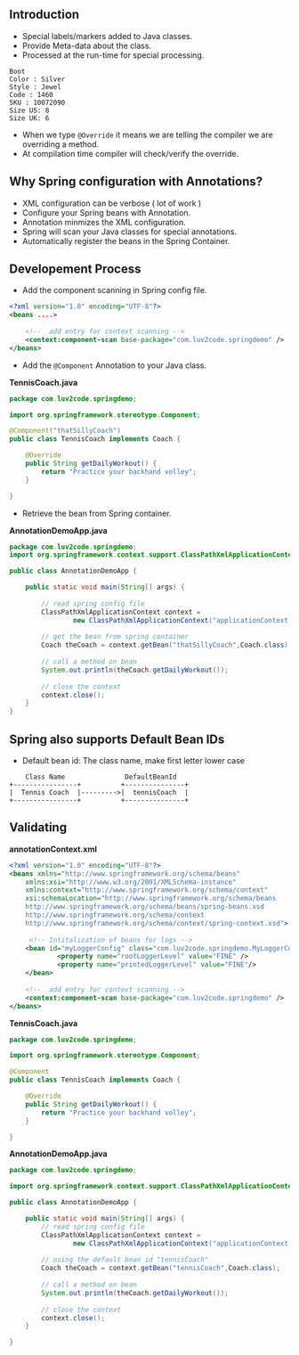 ## Introduction
- Special labels/markers added to Java classes. 
- Provide Meta-data about the class. 
- Processed at the run-time for special processing. 

```
Boot 
Color : Silver
Style : Jewel 
Code : 1460
SKU : 10072090
Size US: 8
Size UK: 6
```
- When we type `@Override` it means we are telling the compiler we are overriding a method. 
- At compilation time compiler will check/verify the override. 


## Why Spring configuration with Annotations? 
- XML configuration can be verbose ( lot of work )
- Configure your Spring beans with Annotation. 
- Annotation minmizes the XML configuration. 
- Spring will scan your Java classes for special annotations. 
- Automatically register the beans in the Spring Container. 

## Developement Process
- Add the component scanning in Spring config file. 
```xml
<?xml version="1.0" encoding="UTF-8"?>
<beans ....>
    
    <!--  add entry for context scanning -->
    <context:component-scan base-package="com.luv2code.springdemo" />
</beans>
```
- Add the `@Component` Annotation to your Java class. 

**TennisCoach.java**
```Java
package com.luv2code.springdemo;

import org.springframework.stereotype.Component;

@Component("thatSillyCoach")
public class TennisCoach implements Coach {

	@Override
	public String getDailyWorkout() {
		return "Practice your backhand volley";
	}

}
```

- Retrieve the bean from Spring container. 

**AnnotationDemoApp.java**
```Java
package com.luv2code.springdemo;
import org.springframework.context.support.ClassPathXmlApplicationContext;

public class AnnotationDemoApp {

	public static void main(String[] args) {
		
        // read spring config file 
		ClassPathXmlApplicationContext context = 
				new ClassPathXmlApplicationContext("applicationContext.xml");
		
		// get the bean from spring container 
		Coach theCoach = context.getBean("thatSillyCoach",Coach.class);
		
		// call a method on bean 
		System.out.println(theCoach.getDailyWorkout());
		
		// close the context 
		context.close();
	}
}
```

## Spring also supports Default Bean IDs
- Default bean id: The class name, make first letter lower case
```
    Class Name               DefaultBeanId
+----------------+          +---------------+
|  Tennis Coach  |--------->|  tennisCoach  |
+----------------+          +---------------+
```

## Validating 

**annotationContext.xml**
```xml
<?xml version="1.0" encoding="UTF-8"?>
<beans xmlns="http://www.springframework.org/schema/beans"
    xmlns:xsi="http://www.w3.org/2001/XMLSchema-instance" 
    xmlns:context="http://www.springframework.org/schema/context"
    xsi:schemaLocation="http://www.springframework.org/schema/beans
    http://www.springframework.org/schema/beans/spring-beans.xsd
    http://www.springframework.org/schema/context
    http://www.springframework.org/schema/context/spring-context.xsd">
     
     <!-- Intitalization of beans for logs -->
    <bean id="myLoggerConfig" class="com.luv2code.springdemo.MyLoggerConfig" init-method="initLogger">
    		<property name="rootLoggerLevel" value="FINE" />
    		<property name="printedLoggerLevel" value="FINE"/>
    </bean> 
    
    <!--  add entry for context scanning -->
    <context:component-scan base-package="com.luv2code.springdemo" />
</beans>
```

**TennisCoach.java**
```Java
package com.luv2code.springdemo;

import org.springframework.stereotype.Component;

@Component
public class TennisCoach implements Coach {

	@Override
	public String getDailyWorkout() {
		return "Practice your backhand volley";
	}

}
```

**AnnotationDemoApp.java**
```Java
package com.luv2code.springdemo;

import org.springframework.context.support.ClassPathXmlApplicationContext;

public class AnnotationDemoApp {

	public static void main(String[] args) {
		// read spring config file 
		ClassPathXmlApplicationContext context = 
				new ClassPathXmlApplicationContext("applicationContext.xml");
		
		// using the default bean id "tennisCoach"
		Coach theCoach = context.getBean("tennisCoach",Coach.class);
		
		// call a method on bean 
		System.out.println(theCoach.getDailyWorkout());
		
		// close the context 
		context.close();
	}

}
```

